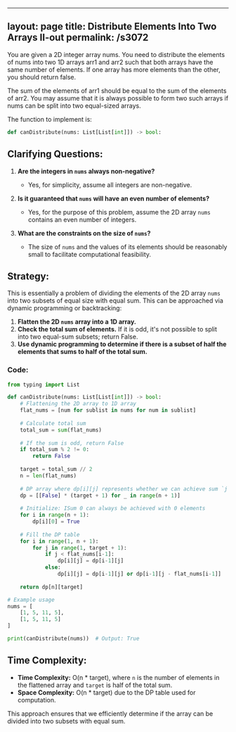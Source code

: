 
---
layout: page
title:  Distribute Elements Into Two Arrays II-out
permalink: /s3072
---
You are given a 2D integer array nums. You need to distribute the elements of nums into two 1D arrays arr1 and arr2 such that both arrays have the same number of elements. If one array has more elements than the other, you should return false.

The sum of the elements of arr1 should be equal to the sum of the elements of arr2. You may assume that it is always possible to form two such arrays if nums can be split into two equal-sized arrays.

The function to implement is:
```python
def canDistribute(nums: List[List[int]]) -> bool:
```

## Clarifying Questions:
1. **Are the integers in `nums` always non-negative?**
   - Yes, for simplicity, assume all integers are non-negative.

2. **Is it guaranteed that `nums` will have an even number of elements?**
   - Yes, for the purpose of this problem, assume the 2D array `nums` contains an even number of integers.

3. **What are the constraints on the size of `nums`?**
   - The size of `nums` and the values of its elements should be reasonably small to facilitate computational feasibility.

## Strategy:
This is essentially a problem of dividing the elements of the 2D array `nums` into two subsets of equal size with equal sum. This can be approached via dynamic programming or backtracking:

1. **Flatten the 2D `nums` array into a 1D array.**
2. **Check the total sum of elements.** If it is odd, it's not possible to split into two equal-sum subsets; return False.
3. **Use dynamic programming to determine if there is a subset of half the elements that sums to half of the total sum.**

### Code:

```python
from typing import List

def canDistribute(nums: List[List[int]]) -> bool:
    # Flattening the 2D array to 1D array
    flat_nums = [num for sublist in nums for num in sublist]
    
    # Calculate total sum
    total_sum = sum(flat_nums)
    
    # If the sum is odd, return False
    if total_sum % 2 != 0:
        return False
    
    target = total_sum // 2
    n = len(flat_nums)
    
    # DP array where dp[i][j] represents whether we can achieve sum `j` with first `i` elements
    dp = [[False] * (target + 1) for _ in range(n + 1)]
    
    # Initialize: ISum 0 can always be achieved with 0 elements
    for i in range(n + 1):
        dp[i][0] = True
    
    # Fill the DP table
    for i in range(1, n + 1):
        for j in range(1, target + 1):
            if j < flat_nums[i-1]:
                dp[i][j] = dp[i-1][j]
            else:
                dp[i][j] = dp[i-1][j] or dp[i-1][j - flat_nums[i-1]]
    
    return dp[n][target]

# Example usage
nums = [
    [1, 5, 11, 5],
    [1, 5, 11, 5]
]

print(canDistribute(nums))  # Output: True
```

## Time Complexity:
- **Time Complexity:** O(n * target), where `n` is the number of elements in the flattened array and `target` is half of the total sum.
- **Space Complexity:** O(n * target) due to the DP table used for computation.

This approach ensures that we efficiently determine if the array can be divided into two subsets with equal sum.